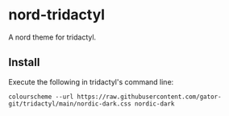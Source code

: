 # nord-tridactyl

A nord theme for tridactyl.

## Install

Execute the following in tridactyl's command line:

```
colourscheme --url https://raw.githubusercontent.com/gator-git/tridactyl/main/nordic-dark.css nordic-dark
``` 

